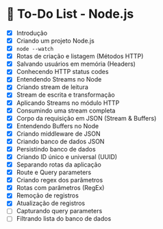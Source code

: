 # 📌 To-Do List - Node.js

- [x] Introdução  
- [x] Criando um projeto Node.js  
- [x] `node --watch`  
- [x] Rotas de criação e listagem (Métodos HTTP)  
- [x] Salvando usuários em memória (Headers)  
- [x] Conhecendo HTTP status codes  
- [x] Entendendo Streams no Node  
- [x] Criando stream de leitura  
- [x] Stream de escrita e transformação  
- [x] Aplicando Streams no módulo HTTP  
- [x] Consumindo uma stream completa  
- [x] Corpo da requisição em JSON (Stream & Buffers)  
- [x] Entendendo Buffers no Node  
- [x] Criando middleware de JSON  
- [x] Criando banco de dados JSON  
- [x] Persistindo banco de dados  
- [x] Criando ID único e universal (UUID)  
- [x] Separando rotas da aplicação  
- [x] Route e Query parameters  
- [x] Criando regex dos parâmetros  
- [x] Rotas com parâmetros (RegEx)  
- [x] Remoção de registros  
- [x] Atualização de registros  
- [ ] Capturando query parameters  
- [ ] Filtrando lista do banco de dados  